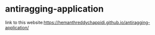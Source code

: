 # antiragging-application

link to this website:https://hemanthreddychappidi.github.io/antiragging-application/
